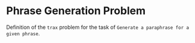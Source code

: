 # Phrase Generation Problem

Definition of the `trax` problem for the task of 
`Generate a paraphrase for a given phrase`.
